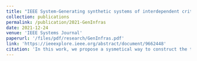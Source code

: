 ```yaml
---
title: "IEEE System-Generating synthetic systems of interdependent critical infrastructure networks"
collection: publications
permalink: /publication/2021-GenInfras
date: 2021-12-24
venue: 'IEEE Systems Journal'
paperurl: '/files/pdf/research/GenInfras.pdf'
link: 'https://ieeexplore.ieee.org/abstract/document/9662448'
citation: 'In this work, we propose a sysmetical way to construct the topology and flow of interdependent infrastructure networks.'
---
```


